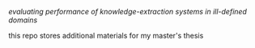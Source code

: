
*evaluating performance of knowledge-extraction systems in ill-defined domains*

this repo stores additional materials for my master's thesis 
